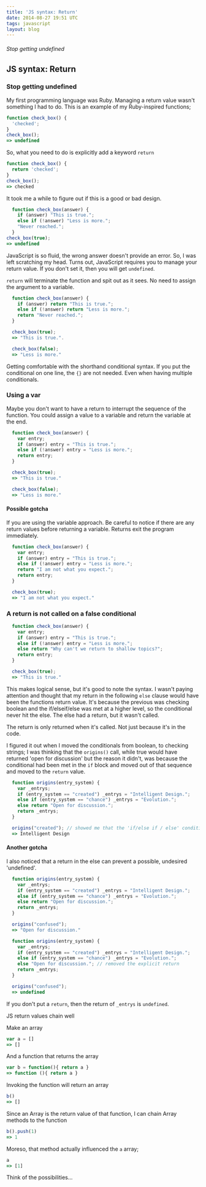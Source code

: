 ```yaml
---
title: 'JS syntax: Return'
date: 2014-08-27 19:51 UTC
tags: javascript
layout: blog
---
```

###### Stop getting undefined

## JS syntax: Return

### Stop getting undefined

My first programming language was Ruby. Managing a return value wasn't something I had to do. This is an example of my Ruby-inspired functions;

~~~javascript
function check_box() {
  'checked';
}
check_box();
=> undefined
~~~
So, what you need to do is explicitly add a keyword `return`

~~~javascript
function check_box() {
  return 'checked';
}
check_box();
=> checked
~~~

It took me a while to figure out if this is a good or bad design.

~~~javascript
  function check_box(answer) {
    if (answer) "This is true.";
    else if (!answer) "Less is more.";
    "Never reached.";
  }
check_box(true);
=> undefined
~~~

JavaScript is so fluid, the wrong answer doesn't provide an error. So, I was left scratching my head. Turns out, JavaScript requires you to manage your return value. If you don't set it, then you will get `undefined`.

`return` will terminate the function and spit out as it sees. No need to assign the argument to a variable.

~~~javascript
  function check_box(answer) {
    if (answer) return "This is true.";
    else if (!answer) return "Less is more.";
    return "Never reached.";
  }

  check_box(true);
  => "This is true.".

  check_box(false);
  => "Less is more."
~~~

Getting comfortable with the shorthand conditional syntax. If you put the conditional on one line, the `{}` are not needed. 
Even when having multiple conditionals. 


### Using a var
Maybe you don't want to have a return to interrupt the sequence of the function. You could assign a value to a variable and return the variable at the end.

~~~javascript
  function check_box(answer) {
    var entry;
    if (answer) entry = "This is true.";
    else if (!answer) entry = "Less is more.";
    return entry;
  }

  check_box(true);
  => "This is true."

  check_box(false);
  => "Less is more."
~~~

#### Possible gotcha

If you are using the variable approach. Be careful to notice if there are any return values before returning a variable. Returns exit the program immediately.

~~~javascript
  function check_box(answer) {
    var entry;
    if (answer) entry = "This is true.";
    else if (!answer) entry = "Less is more.";
    return "I am not what you expect.";
    return entry;
  }

  check_box(true);
  => "I am not what you expect."
~~~

### A return is not called on a false conditional

~~~javascript
  function check_box(answer) {
    var entry;
    if (answer) entry = "This is true.";
    else if (!answer) entry = "Less is more.";
    else return "Why can't we return to shallow topics?";
    return entry;
  }

  check_box(true);
  => "This is true."
~~~

This makes logical sense, but it's good to note the syntax. I wasn't paying attention and thought that my return in the following `else` clause would have been the functions return value. It's because the previous was checking boolean and the if/elseif/else was met at a higher level, so the conditional never hit the else. The else had a return, but it wasn't called.

The return is only returned when it's called. Not just because it's in the code.

I figured it out when I moved the conditionals from boolean, to checking strings; I was thinking that the `origins()` call, while true would have returned 'open for discussion' but the reason it didn't, was because the conditional had been met in the `if` block and moved out of that sequence and moved to the  `return` value.

~~~javascript
  function origins(entry_system) {
    var _entrys;
    if (entry_system == "created") _entrys = "Intelligent Design.";
    else if (entry_system == "chance") _entrys = "Evolution.";
    else return "Open for discussion.";
    return _entrys;
  }

  origins("created"); // showed me that the 'if/else if / else' conditional was met so it stopped moving down the chain.
  => Intelligent Design
~~~


#### Another gotcha 

I also noticed that a return in the else can prevent a possible, undesired 'undefined'.

~~~javascript
  function origins(entry_system) {
    var _entrys;
    if (entry_system == "created") _entrys = "Intelligent Design.";
    else if (entry_system == "chance") _entrys = "Evolution.";
    else return "Open for discussion.";
    return _entrys;
  }

  origins("confused");
  => "Open for discussion."

  function origins(entry_system) {
    var _entrys;
    if (entry_system == "created") _entrys = "Intelligent Design.";
    else if (entry_system == "chance") _entrys = "Evolution.";
    else "Open for discussion."; // removed the explicit return
    return _entrys;
  }

  origins("confused");
  => undefined
~~~
If you don't put a `return`, then the return of `_entrys` is `undefined`.


JS return values chain well

Make an array

~~~javascript
var a = []
=> []
~~~

And a function that returns the array

~~~javascript
var b = function(){ return a }
=> function (){ return a }
~~~

Invoking the function will return an array

~~~javascript
b()
=> []
~~~

Since an Array is the return value of that function, I can chain Array methods to the function



~~~javascript
b().push(1)
=> 1
~~~

Moreso, that method actually influenced the `a` array;


~~~javascript
a
=> [1]
~~~

Think of the possibilities...
